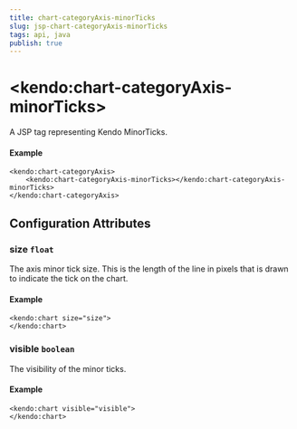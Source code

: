 ```yaml
---
title: chart-categoryAxis-minorTicks
slug: jsp-chart-categoryAxis-minorTicks
tags: api, java
publish: true
---
```


# \<kendo:chart-categoryAxis-minorTicks\>
A JSP tag representing Kendo MinorTicks.

#### Example
    <kendo:chart-categoryAxis>
        <kendo:chart-categoryAxis-minorTicks></kendo:chart-categoryAxis-minorTicks>
    </kendo:chart-categoryAxis>


## Configuration Attributes


### size `float`

The axis minor tick size. This is the length of the line in pixels that is drawn to indicate the tick
on the chart.

#### Example
    <kendo:chart size="size">
    </kendo:chart>



### visible `boolean`

The visibility of the minor ticks.

#### Example
    <kendo:chart visible="visible">
    </kendo:chart>


 
